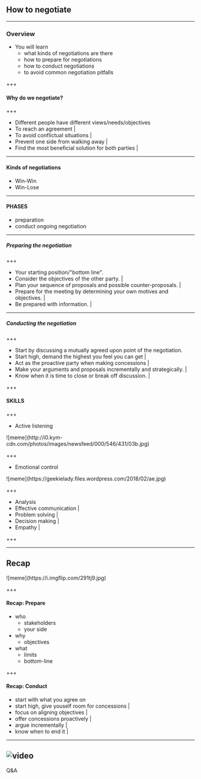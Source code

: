 ## How to negotiate
---

### Overview

- You will learn
  - what kinds of negotiations are there
  - how to prepare for negotiations
  - how to conduct negotiations
  - to avoid common negotiation pitfalls

+++

#### Why do we negotiate?

+++

- Different people have different views/needs/objectives
- To reach an agreement |
- To avoid conflictual situations |
- Prevent one side from walking away |
- Find the most beneficial solution for both parties |

---

#### Kinds of negotiations

- Win-Win
- Win-Lose

---

#### PHASES

- preparation
- conduct ongoing negotiation

---

##### Preparing the negotiation

+++

- Your starting position/"bottom line".
- Consider the objectives of the other party. |
- Plan your sequence of proposals and possible counter-proposals. |
- Prepare for the meeting by determining your own motives and objectives. |
- Be prepared with information. |

---
##### Conducting the negotiation

+++

- Start by discussing a mutually agreed upon point of the negotiation.
- Start high, demand the highest you feel you can get |
- Act as the proactive party when making concessions |
- Make your arguments and proposals incrementally and strategically. |
- Know when it is time to close or break off discussion. |

+++

#### SKILLS

+++

- Active listening

<div class='fragment'>
![meme](http://i0.kym-cdn.com/photos/images/newsfeed/000/546/431/03b.jpg)
</div>

+++

- Emotional control

<div class='fragment'>
![meme](https://geekielady.files.wordpress.com/2018/02/ae.jpg)
</div>

+++

- Analysis
- Effective communication |
- Problem solving |
- Decision making |
- Empathy |

+++


---

## Recap

<div class='fragment'>
![meme](https://i.imgflip.com/291tj9.jpg)
</div>

+++

#### Recap: Prepare

- who
  - stakeholders
  - your side
- why
  - objectives
- what
  - limits
  - bottom-line

+++

#### Recap: Conduct

- start with what you agree on
- start high, give youself room for concessions |
- focus on aligning objectives |
- offer concessions proactively |
- argue incrementally |
- know when to end it |

---
![video](https://www.youtube.com/embed/wtxkTR4EhrM)
---

Q&A




